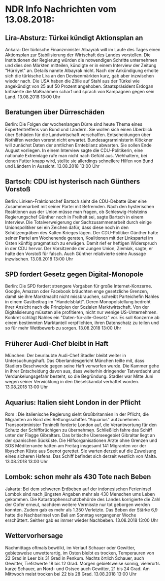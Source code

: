 # NDR Info Nachrichten vom 13.08.2018:


## Lira-Absturz: Türkei kündigt Aktionsplan an
Ankara: Der türkische Finanzminister Albayrak will im Laufe des Tages einen Aktionsplan zur Stabilisierung der Wirtschaft des Landes vorstellen. Die Institutionen der Regierung würden die notwendigen Schritte unternehmen und dies den Märkten mitteilen, kündigte er in einem Interview der Zeitung "Hürriyet" an. Details nannte Albayrak nicht. Nach der Ankündigung erholte sich die türkische Lira an den Devisenmärkten kurz, gab aber inzwischen wieder nach. Die USA haben die Zölle auf Stahl aus der Türkei wie angekündigt von 25 auf 50 Prozent angehoben. Staatspräsident Erdogan kritisierte die Maßnahmen scharf und sprach von Kampagnen gegen sein Land. 13.08.2018 13:00 Uhr 

## Beratungen über Dürreschäden
Berlin: Die Folgen der wochenlangen Dürre sind heute Thema eines Expertentreffens von Bund und Ländern. Sie wollen sich einen Überblick über Schäden für die Landwirtschaft verschaffen. Entscheidungen über Nothilfen werden vorerst nicht erwartet. Bundesagrarministerin Klöckner will zunächst Daten der amtlichen Erntebilanz abwarten. Sie sollen Ende August vorliegen. In einem Interview sagte die CDU-Politikerin, eine nationale Extremlage rufe man nicht nach Gefühl aus. Viehhaltern, bei denen Futter knapp wird, stellte sie allerdings schnellere Hilfen von Bund und Ländern in Aussicht. 13.08.2018 13:00 Uhr 

## Bartsch: CDU ist hysterisch nach Günthers Vorstoß
Berlin: Linken-Fraktionschef Bartsch sieht die CDU-Debatte über eine Zusammenarbeit mit seiner Partei mit Befremden. Nach den hysterischen Reaktionen aus der Union müsse man fragen, ob Schleswig-Holsteins Regierungschef Günther noch in Freiheit sei, sagte Bartsch in einem Interview. Die Totalverweigerung der Sachzusammenarbeit durch einige Unionspolitiker sei ein Zeichen dafür, dass diese noch in den Schützengräben des Kalten Krieges lägen. Der CDU-Politiker Günther hatte seiner Partei am Wochenende geraten, Koalitionen mit der Linkspartei im Osten künftig pragmatisch zu erwägen. Damit rief er heftigen Widerspruch in der CDU hervor. Der Vorsitzende der Jungen Union, Ziemiak, sagte, er halte den Vorstoß für falsch. Auch Günther relativierte seine Aussage inzwischen. 13.08.2018 13:00 Uhr 

## SPD fordert Gesetz gegen Digital-Monopole
Berlin: Die SPD fordert strengere Vorgaben für große Internet-Konzerne. Google, Amazon oder Facebook bräuchten enge gesetzliche Grenzen, damit sie ihre Marktmacht nicht missbrauchen, schreibt Parteichefin Nahles in einem Gastbeitrag im "Handelsblatt". Deren Monopolstellung bedroht ihrer Ansicht nach die Prinzipien der Sozialen Marktwirtschaft. Von der Digitalisierung müssten alle profitieren, nicht nur wenige US-Unternehmen. Konkret schlägt Nahles ein "Daten-für-alle-Gesetz" vor. Es soll Konzerne ab einem bestimmten Marktanteil verpflichten, ihren Datenschatz zu teilen und so für mehr Wettbewerb zu sorgen. 13.08.2018 13:00 Uhr 

## Früherer Audi-Chef bleibt in Haft
München: Der beurlaubte Audi-Chef Stadler bleibt weiter in Untersuchungshaft. Das Oberlandesgericht München teilte mit, dass Stadlers Beschwerde gegen seine Haft verworfen wurde. Die Kammer gehe in ihrer Entscheidung davon aus, dass weiterhin dringender Tatverdacht und Verdunkelungsgefahr besteht, so die Begründung. Stadler war Mitte Juni wegen seiner Verwicklung in den Dieselskandal verhaftet worden. 13.08.2018 13:00 Uhr 

## Aquarius: Italien sieht London in der Pflicht
Rom : Die italienische Regierung sieht Großbritannien in der Pflicht, die Migranten an Bord des Rettungsschiffes "Aquarius" aufzunehmen. Transportminister Toninelli forderte London auf, die Verantwortung für den Schutz der Schiffbrüchigen zu übernehmen. Schließlich fahre das Schiff unter der Flagge Gibraltars. Das britische Überseegebiet Gibraltar liegt an der spanischen Südküste. Die Hilfsorganisationen Ärzte ohne Grenzen und SOS Méditerranée hatten am Freitag insgesamt 141 Migranten vor der libyschen Küste aus Seenot gerettet. Sie warten derzeit auf die Zuweisung eines sicheren Hafens. Das Schiff befindet sich derzeit westlich von Malta. 13.08.2018 13:00 Uhr 

## Lombok: schon mehr als 430 Tote nach Beben
Jakarta: Bei dem schweren Erdbeben auf der indonesischen Ferieninsel Lombok sind nach jüngsten Angaben mehr als 430 Menschen ums Leben gekommen. Die Katastrophenschutzbehörde des Landes korrigierte die Zahl der Opfer erneut, nachdem weitere Vermisste nur tot geborgen werden konnten. Zudem gab es mehr als 1.350 Verletzte. Das Beben der Stärke 6,9 hatte die Nachbarinsel von Bali am Sonntag vergangener Woche erschüttert. Seither gab es immer wieder Nachbeben. 13.08.2018 13:00 Uhr 

## Wettervorhersage
Nachmittags oftmals bewölkt, im Verlauf Schauer oder Gewitter, gebietsweise unwetterartig, im Osten bleibt es trocken,  Temperauren von 22 Grad in Leer bis 31 Grad in Penkum. Nachts örtlich Schauer, auch Gewitter, Tiefstwerte 18 bis 12 Grad. Morgen gebietsweise sonnig, vielerorts kurze Schauer, an Nord- und Ostsee auch Gewitter, 21 bis 24 Grad. Am Mittwoch meist trocken bei 22 bis 28 Grad. 13.08.2018 13:00 Uhr 
